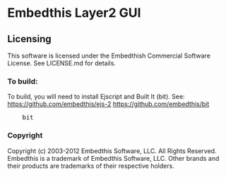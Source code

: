 Embedthis Layer2 GUI
===

Licensing
---

This software is licensed under the Embedthish Commercial Software License.  See LICENSE.md for details.

### To build:

To build, you will need to install Ejscript and Built It (bit). See:
    https://github.com/embedthis/ejs-2
    https://github.com/embedthis/bit

<pre>
    bit
</pre>

### Copyright

Copyright (c) 2003-2012 Embedthis Software, LLC. All Rights Reserved.
Embedthis is a trademark of Embedthis Software, LLC. Other brands and 
their products are trademarks of their respective holders.
